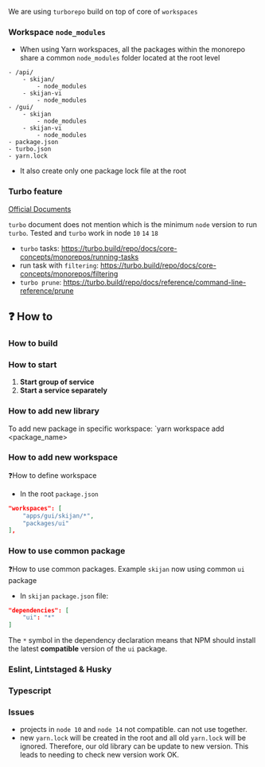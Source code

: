 
We are using `turborepo` build on top of core of `workspaces`


### Workspace `node_modules`
- When using Yarn workspaces, all the packages within the monorepo share a common `node_modules` folder located at the root level

```dirtree
- /api/
	- skijan/
		- node_modules
	- skijan-vi
		- node_modules
- /gui/
	- skijan
		- node_modules
	- skijan-vi
		- node_modules
- package.json
- turbo.json
- yarn.lock
```
- It also create only one package lock file at the root

### Turbo feature

[Official Documents](https://turbo.build/repo)

`turbo` document does not mention which is the minimum `node` version to run `turbo`. 
Tested and `turbo` work in node `10` `14` `18`

- `turbo` tasks: https://turbo.build/repo/docs/core-concepts/monorepos/running-tasks
- run task with `filtering`: https://turbo.build/repo/docs/core-concepts/monorepos/filtering
- `turbo prune`: https://turbo.build/repo/docs/reference/command-line-reference/prune

## ❓ How to
### How to build


### How to start
1. **Start group of service**
2. **Start a service separately**


### How to add new library
To add new package in specific workspace:
`yarn workspace <workspace-name> add <package_name>


### How to add new workspace
❓How to define workspace
- In the root `package.json`
```json
"workspaces": [
	"apps/gui/skijan/*",
	"packages/ui"
],
```

### How to use common package
❓How to use common packages.
Example `skijan` now using common `ui` package
- In `skijan` `package.json` file:
```json
"dependencies": [
	"ui": "*"
]
```
The `*` symbol in the dependency declaration means that NPM should install the latest **compatible** version of the `ui` package.



### Eslint, Lintstaged & Husky

### Typescript


### Issues
- projects in `node 10` and `node 14` not compatible. can not use together.
- new `yarn.lock` will be created in the root and all old `yarn.lock` will be ignored. Therefore, our old library can be update to new version. This leads to needing to check new version work OK.


